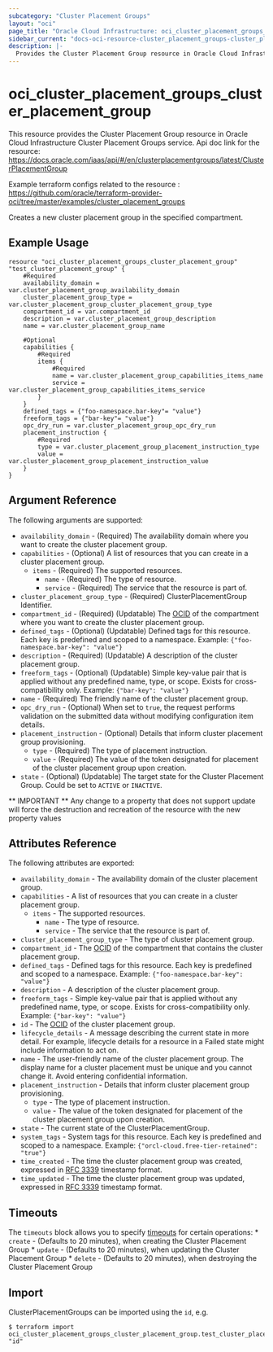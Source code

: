 ```yaml
---
subcategory: "Cluster Placement Groups"
layout: "oci"
page_title: "Oracle Cloud Infrastructure: oci_cluster_placement_groups_cluster_placement_group"
sidebar_current: "docs-oci-resource-cluster_placement_groups-cluster_placement_group"
description: |-
  Provides the Cluster Placement Group resource in Oracle Cloud Infrastructure Cluster Placement Groups service
---
```


# oci_cluster_placement_groups_cluster_placement_group
This resource provides the Cluster Placement Group resource in Oracle Cloud Infrastructure Cluster Placement Groups service.
Api doc link for the resource: https://docs.oracle.com/iaas/api/#/en/clusterplacementgroups/latest/ClusterPlacementGroup

Example terraform configs related to the resource : https://github.com/oracle/terraform-provider-oci/tree/master/examples/cluster_placement_groups

Creates a new cluster placement group in the specified compartment.


## Example Usage

```hcl
resource "oci_cluster_placement_groups_cluster_placement_group" "test_cluster_placement_group" {
	#Required
	availability_domain = var.cluster_placement_group_availability_domain
	cluster_placement_group_type = var.cluster_placement_group_cluster_placement_group_type
	compartment_id = var.compartment_id
	description = var.cluster_placement_group_description
	name = var.cluster_placement_group_name

	#Optional
	capabilities {
		#Required
		items {
			#Required
			name = var.cluster_placement_group_capabilities_items_name
			service = var.cluster_placement_group_capabilities_items_service
		}
	}
	defined_tags = {"foo-namespace.bar-key"= "value"}
	freeform_tags = {"bar-key"= "value"}
	opc_dry_run = var.cluster_placement_group_opc_dry_run
	placement_instruction {
		#Required
		type = var.cluster_placement_group_placement_instruction_type
		value = var.cluster_placement_group_placement_instruction_value
	}
}
```

## Argument Reference

The following arguments are supported:

* `availability_domain` - (Required) The availability domain where you want to create the cluster placement group.
* `capabilities` - (Optional) A list of resources that you can create in a cluster placement group. 
	* `items` - (Required) The supported resources.
		* `name` - (Required) The type of resource.
		* `service` - (Required) The service that the resource is part of.
* `cluster_placement_group_type` - (Required) ClusterPlacementGroup Identifier.
* `compartment_id` - (Required) (Updatable) The [OCID](https://docs.cloud.oracle.com/iaas/Content/General/Concepts/identifiers.htm) of the compartment where you want to create the cluster placement group. 
* `defined_tags` - (Optional) (Updatable) Defined tags for this resource. Each key is predefined and scoped to a namespace. Example: `{"foo-namespace.bar-key": "value"}` 
* `description` - (Required) (Updatable) A description of the cluster placement group.
* `freeform_tags` - (Optional) (Updatable) Simple key-value pair that is applied without any predefined name, type, or scope. Exists for cross-compatibility only. Example: `{"bar-key": "value"}` 
* `name` - (Required) The friendly name of the cluster placement group.
* `opc_dry_run` - (Optional) When set to `true`, the request performs validation on the submitted data without modifying configuration item details. 
* `placement_instruction` - (Optional) Details that inform cluster placement group provisioning.
	* `type` - (Required) The type of placement instruction.
	* `value` - (Required) The value of the token designated for placement of the cluster placement group upon creation.
* `state` - (Optional) (Updatable) The target state for the Cluster Placement Group. Could be set to `ACTIVE` or `INACTIVE`. 


** IMPORTANT **
Any change to a property that does not support update will force the destruction and recreation of the resource with the new property values

## Attributes Reference

The following attributes are exported:

* `availability_domain` - The availability domain of the cluster placement group.
* `capabilities` - A list of resources that you can create in a cluster placement group. 
	* `items` - The supported resources.
		* `name` - The type of resource.
		* `service` - The service that the resource is part of.
* `cluster_placement_group_type` - The type of cluster placement group.
* `compartment_id` - The [OCID](https://docs.cloud.oracle.com/iaas/Content/General/Concepts/identifiers.htm) of the compartment that contains the cluster placement group. 
* `defined_tags` - Defined tags for this resource. Each key is predefined and scoped to a namespace. Example: `{"foo-namespace.bar-key": "value"}` 
* `description` - A description of the cluster placement group.
* `freeform_tags` - Simple key-value pair that is applied without any predefined name, type, or scope. Exists for cross-compatibility only. Example: `{"bar-key": "value"}` 
* `id` - The [OCID](https://docs.cloud.oracle.com/iaas/Content/General/Concepts/identifiers.htm) of the cluster placement group. 
* `lifecycle_details` - A message describing the current state in more detail. For example, lifecycle details for a resource in a Failed state might include information to act on. 
* `name` - The user-friendly name of the cluster placement group. The display name for a cluster placement must be unique and you cannot change it. Avoid entering confidential information. 
* `placement_instruction` - Details that inform cluster placement group provisioning.
	* `type` - The type of placement instruction.
	* `value` - The value of the token designated for placement of the cluster placement group upon creation.
* `state` - The current state of the ClusterPlacementGroup.
* `system_tags` - System tags for this resource. Each key is predefined and scoped to a namespace. Example: `{"orcl-cloud.free-tier-retained": "true"}` 
* `time_created` - The time the cluster placement group was created, expressed in [RFC 3339](https://tools.ietf.org/html/rfc3339) timestamp format.
* `time_updated` - The time the cluster placement group was updated, expressed in [RFC 3339](https://tools.ietf.org/html/rfc3339) timestamp format.

## Timeouts

The `timeouts` block allows you to specify [timeouts](https://registry.terraform.io/providers/oracle/oci/latest/docs/guides/changing_timeouts) for certain operations:
	* `create` - (Defaults to 20 minutes), when creating the Cluster Placement Group
	* `update` - (Defaults to 20 minutes), when updating the Cluster Placement Group
	* `delete` - (Defaults to 20 minutes), when destroying the Cluster Placement Group


## Import

ClusterPlacementGroups can be imported using the `id`, e.g.

```
$ terraform import oci_cluster_placement_groups_cluster_placement_group.test_cluster_placement_group "id"
```

